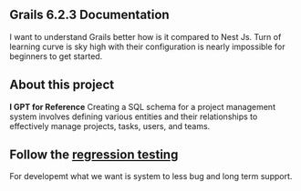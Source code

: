 ## Grails 6.2.3 Documentation
I want to understand Grails better how is it compared to Nest Js.
Turn of learning curve is sky high with their configuration is nearly impossible for beginners to get started.

## About this project
**I GPT for Reference**
Creating a SQL schema for a project management system involves defining various entities and their relationships to effectively manage projects, tasks, users, and teams. 

## Follow the [regression testing](https://en.wikipedia.org/wiki/Regression_testing)
For developemt what we want is system to less bug and long term support.
